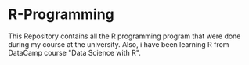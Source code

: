 # R-Programming
This Repository contains all the R programming program that were done during my course at the university. Also, i have been learning R from DataCamp course "Data Science with R".
